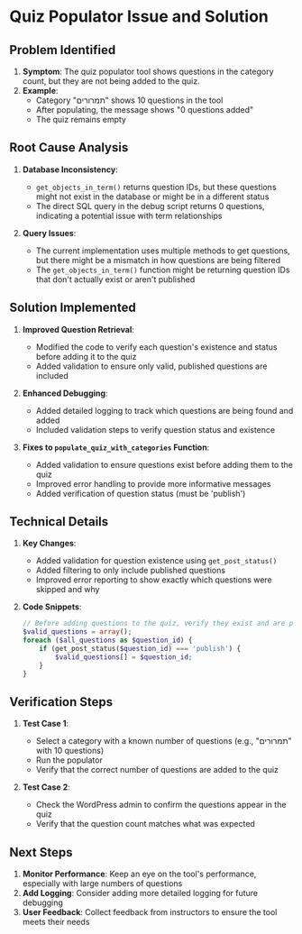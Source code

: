 # Quiz Populator Issue and Solution

## Problem Identified

1. **Symptom**: The quiz populator tool shows questions in the category count, but they are not being added to the quiz.
2. **Example**: 
   - Category "תמרורים" shows 10 questions in the tool
   - After populating, the message shows "0 questions added"
   - The quiz remains empty

## Root Cause Analysis

1. **Database Inconsistency**: 
   - `get_objects_in_term()` returns question IDs, but these questions might not exist in the database or might be in a different status
   - The direct SQL query in the debug script returns 0 questions, indicating a potential issue with term relationships

2. **Query Issues**:
   - The current implementation uses multiple methods to get questions, but there might be a mismatch in how questions are being filtered
   - The `get_objects_in_term()` function might be returning question IDs that don't actually exist or aren't published

## Solution Implemented

1. **Improved Question Retrieval**:
   - Modified the code to verify each question's existence and status before adding it to the quiz
   - Added validation to ensure only valid, published questions are included

2. **Enhanced Debugging**:
   - Added detailed logging to track which questions are being found and added
   - Included validation steps to verify question status and existence

3. **Fixes to `populate_quiz_with_categories` Function**:
   - Added validation to ensure questions exist before adding them to the quiz
   - Improved error handling to provide more informative messages
   - Added verification of question status (must be 'publish')

## Technical Details

1. **Key Changes**:
   - Added validation for question existence using `get_post_status()`
   - Added filtering to only include published questions
   - Improved error reporting to show exactly which questions were skipped and why

2. **Code Snippets**:
   ```php
   // Before adding questions to the quiz, verify they exist and are published
   $valid_questions = array();
   foreach ($all_questions as $question_id) {
       if (get_post_status($question_id) === 'publish') {
           $valid_questions[] = $question_id;
       }
   }
   ```

## Verification Steps

1. **Test Case 1**:
   - Select a category with a known number of questions (e.g., "תמרורים" with 10 questions)
   - Run the populator
   - Verify that the correct number of questions are added to the quiz

2. **Test Case 2**:
   - Check the WordPress admin to confirm the questions appear in the quiz
   - Verify that the question count matches what was expected

## Next Steps

1. **Monitor Performance**: Keep an eye on the tool's performance, especially with large numbers of questions
2. **Add Logging**: Consider adding more detailed logging for future debugging
3. **User Feedback**: Collect feedback from instructors to ensure the tool meets their needs
